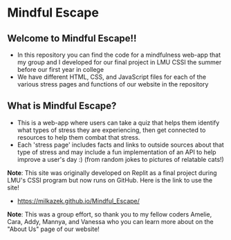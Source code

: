 # Mindful Escape

## Welcome to Mindful Escape!!
- In this repository you can find the code for a mindfulness web-app that my group and I developed for our final project in LMU CSSI the summer before our first year in college
- We have different HTML, CSS, and JavaScript files for each of the various stress pages and functions of our website in the repository

## What is Mindful Escape?
- This is a web-app where users can take a quiz that helps them identify what types of stress they are experiencing, then get connected to resources to help them combat that stress.
- Each 'stress page' includes facts and links to outside sources about that type of stress and may include a fun implementation of an API to help improve a user's day :) (from random jokes to pictures of relatable cats!)

**Note**: This site was originally developed on Replit as a final project during LMU's CSSI program but now runs on GitHub. Here is the link to use the site!
- https://milkazek.github.io/Mindful_Escape/

**Note**: This was a group effort, so thank you to my fellow coders Amelie, Cara, Addy, Mannya, and Vanessa who you can learn more about on the "About Us" page of our website!
